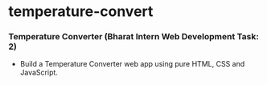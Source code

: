 # temperature-convert

### Temperature Converter (Bharat Intern Web Development Task: 2)

- Build a Temperature Converter web app using pure HTML, CSS and JavaScript.
